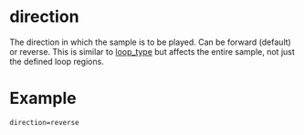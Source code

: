 ---
---
# direction

The direction in which the sample is to be played. Can be forward (default) or
reverse. This is similar to [loop_type](loop_type) but affects the entire sample,
not just the defined loop regions.

# Example

```
direction=reverse
```
